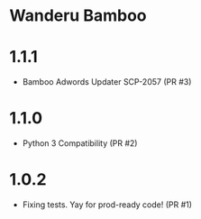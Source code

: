 Wanderu Bamboo
=================

# 1.1.1
* Bamboo Adwords Updater SCP-2057 (PR #3)

# 1.1.0
* Python 3 Compatibility (PR #2)

# 1.0.2
* Fixing tests. Yay for prod-ready code! (PR #1)
